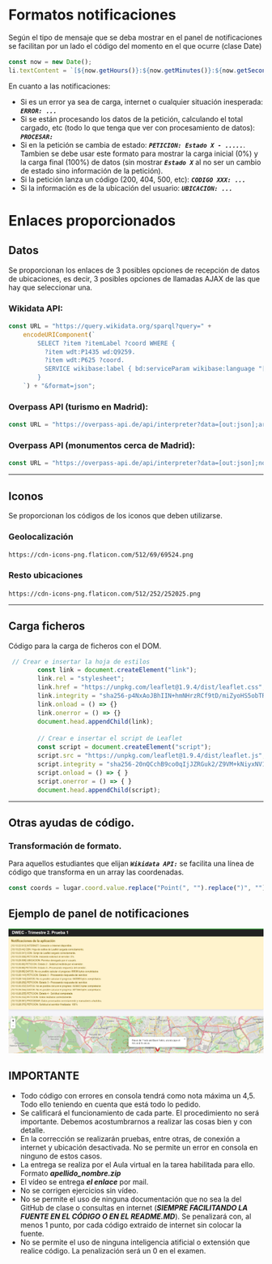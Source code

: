 # Formatos notificaciones
Según el tipo de mensaje que se deba mostrar en el panel de notificaciones se facilitan por un lado el código del momento en el que ocurre (clase Date)
```javascript
const now = new Date();
li.textContent = `[${now.getHours()}:${now.getMinutes()}:${now.getSeconds()}:${now.getMilliseconds()}] ${mensaje}`;
```
En cuanto a las notificaciones:
- Si es un error ya sea de carga, internet o cualquier situación inesperada: ***`ERROR: ...`***
- Si se están procesando los datos de la petición, calculando el total cargado, etc (todo lo que tenga que ver con procesamiento de datos): ***`PROCESAR: `***
- Si en la petición se cambia de estado: ***`PETICION: Estado X - .....`***. Tambien se debe usar este formato para mostrar la carga inicial (0%) y la carga final  (100%) de datos (sin mostrar ***`Estado X`*** al no ser un cambio de estado sino información de la petición).
- Si la petición lanza un código (200, 404, 500, etc): ***`CODIGO XXX: ...`***
- Si la información es de la ubicación del usuario: ***`UBICACION: ...`***

# Enlaces proporcionados 

## Datos
Se proporcionan los enlaces de 3 posibles opciones de recepción de datos de ubicaciones, es decir, 3 posibles opciones de llamadas AJAX de las que hay que seleccionar una.

###  Wikidata API: 
```javascript
const URL = "https://query.wikidata.org/sparql?query=" +
    encodeURIComponent(`
        SELECT ?item ?itemLabel ?coord WHERE {
          ?item wdt:P1435 wd:Q9259.
          ?item wdt:P625 ?coord.
          SERVICE wikibase:label { bd:serviceParam wikibase:language "[AUTO_LANGUAGE],en". }
        } 
    `) + "&format=json";
```
### Overpass API (turismo en Madrid): 
```javascript
const URL = "https://overpass-api.de/api/interpreter?data=[out:json];area[name=\"Madrid\"];node[\"tourism\"=\"attraction\"](area);out;";

```

### Overpass API (monumentos cerca de Madrid):
```javascript
const URL = "https://overpass-api.de/api/interpreter?data=[out:json];node[\"historic\"=\"monument\"](around:5000,40.416775,-3.703790);out;";
```

---

## Iconos
Se proporcionan los códigos de los iconos que deben utilizarse.
### Geolocalización
`https://cdn-icons-png.flaticon.com/512/69/69524.png`
### Resto ubicaciones
`https://cdn-icons-png.flaticon.com/512/252/252025.png`

---

## Carga ficheros
Código para la carga de ficheros con el DOM.
```javascript
 // Crear e insertar la hoja de estilos
        const link = document.createElement("link");
        link.rel = "stylesheet";
        link.href = "https://unpkg.com/leaflet@1.9.4/dist/leaflet.css";
        link.integrity = "sha256-p4NxAoJBhIIN+hmNHrzRCf9tD/miZyoHS5obTRR9BMY=";
        link.onload = () => {}
        link.onerror = () => {}
        document.head.appendChild(link);

        // Crear e insertar el script de Leaflet
        const script = document.createElement("script");
        script.src = "https://unpkg.com/leaflet@1.9.4/dist/leaflet.js";
        script.integrity = "sha256-20nQCchB9co0qIjJZRGuk2/Z9VM+kNiyxNV1lvTlZBo=";
        script.onload = () => { }
        script.onerror = () => { }
        document.head.appendChild(script);
```
---

## Otras ayudas de código.

### Transformación de formato.
Para aquellos estudiantes que elijan ***`Wikidata API:`*** se facilita una línea de código que transforma en un array las coordenadas.

```javascript
const coords = lugar.coord.value.replace("Point(", "").replace(")", "").split(" ");
```

## Ejemplo de panel de notificaciones
![Ejemplo imagen](image.png)

## IMPORTANTE

- Todo código con errores en consola tendrá como nota máxima un 4,5. Todo ello teniendo en cuenta que está todo lo pedido.
- Se calificará el funcionamiento de cada parte. El procedimiento no será importante. Debemos acostumbrarnos a realizar las cosas bien y con detalle.
- En la corrección se realizarán pruebas, entre otras, de conexión a internet y ubicación desactivada. No se permite un error en consola en ninguno de estos casos.
- La entrega se realiza por el Aula virtual en la tarea habilitada para ello. Formato ***apellido_nombre.zip***
- El vídeo se entrega ***el enlace*** por mail.
- No se corrigen ejercicios sin vídeo.
- No se permite el uso de ninguna documentación que no sea la del GitHub de clase o consultas en internet (***SIEMPRE FACILITANDO LA FUENTE EN EL CÓDIGO O EN EL README.MD***). Se penalizará con, al menos 1 punto, por cada código extraido de internet sin colocar la fuente.
- No se permite el uso de ninguna inteligencia atificial o extensión que realice código. La penalización será un 0 en el examen.